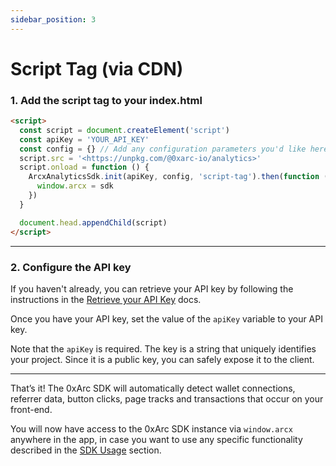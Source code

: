 ```yaml
---
sidebar_position: 3
---
```


# Script Tag (via CDN)

### 1. Add the script tag to your index.html

```html
<script>
  const script = document.createElement('script')
  const apiKey = 'YOUR_API_KEY'
  const config = {} // Add any configuration parameters you'd like here
  script.src = '<https://unpkg.com/@0xarc-io/analytics>'
  script.onload = function () {
    ArcxAnalyticsSdk.init(apiKey, config, 'script-tag').then(function (sdk) {
      window.arcx = sdk
    })
  }

  document.head.appendChild(script)
</script>
```

---

### 2. Configure the API key

If you haven't already, you can retrieve your API key by following the instructions in the [Retrieve your API Key](/docs/retrieve-api-key) docs.

Once you have your API key, set the value of the `apiKey` variable to your API key.

Note that the `apiKey` is required. The key is a string that uniquely identifies your project. Since it is a public key, you can safely expose it to the client.

---

That’s it! The 0xArc SDK will automatically detect wallet connections, referrer data, button clicks, page tracks and transactions that occur on your front-end.

You will now have access to the 0xArc SDK instance via `window.arcx` anywhere in the app, in case you want to use any specific functionality described in the [SDK Usage](/docs/category/sdk-usage) section.
